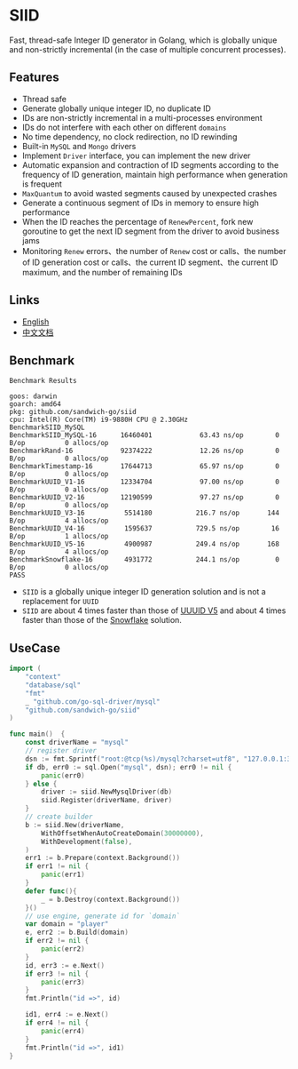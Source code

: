 # SIID
Fast, thread-safe Integer ID generator in Golang, which is globally unique and non-strictly incremental (in the case of multiple concurrent processes).

## Features
- Thread safe
- Generate globally unique integer ID, no duplicate ID
- IDs are non-strictly incremental in a multi-processes environment
- IDs do not interfere with each other on different `domains`
- No time dependency, no clock redirection, no ID rewinding
- Built-in `MySQL` and `Mongo` drivers
- Implement `Driver` interface, you can implement the new driver
- Automatic expansion and contraction of ID segments according to the frequency of ID generation, maintain high performance when generation is frequent
- `MaxQuantum` to avoid wasted segments caused by unexpected crashes
- Generate a continuous segment of IDs in memory to ensure high performance
- When the ID reaches the percentage of `RenewPercent`, fork new goroutine to get the next ID segment from the driver to avoid business jams
- Monitoring `Renew` errors、the number of `Renew` cost or calls、the number of ID generation cost or calls、the current ID segment、the current ID maximum, and the number of remaining IDs

## Links
* [English](https://github.com/sandwich-go/siid/blob/master/README.MD)
* [中文文档](https://github.com/sandwich-go/siid/blob/master/README_CN.MD)

## Benchmark
```shell
Benchmark Results

goos: darwin
goarch: amd64
pkg: github.com/sandwich-go/siid
cpu: Intel(R) Core(TM) i9-9880H CPU @ 2.30GHz
BenchmarkSIID_MySQL
BenchmarkSIID_MySQL-16    	16460401	        63.43 ns/op	       0 B/op	       0 allocs/op
BenchmarkRand-16          	92374222	        12.26 ns/op	       0 B/op	       0 allocs/op
BenchmarkTimestamp-16     	17644713	        65.97 ns/op	       0 B/op	       0 allocs/op
BenchmarkUUID_V1-16       	12334704	        97.00 ns/op	       0 B/op	       0 allocs/op
BenchmarkUUID_V2-16       	12190599	        97.27 ns/op	       0 B/op	       0 allocs/op
BenchmarkUUID_V3-16       	 5514180	       216.7 ns/op	     144 B/op	       4 allocs/op
BenchmarkUUID_V4-16       	 1595637	       729.5 ns/op	      16 B/op	       1 allocs/op
BenchmarkUUID_V5-16       	 4900987	       249.4 ns/op	     168 B/op	       4 allocs/op
BenchmarkSnowflake-16     	 4931772	       244.1 ns/op	       0 B/op	       0 allocs/op
PASS
```
- `SIID` is a globally unique integer ID generation solution and is not a replacement for `UUID`
- `SIID` are about 4 times faster than those of [UUUID V5](https://github.com/satori/go.uuid) and about 4 times faster than those of the [Snowflake](https://github.com/bwmarrin/snowflake) solution.

## UseCase
```go
import (
    "context"
    "database/sql"
    "fmt"
    _ "github.com/go-sql-driver/mysql"
    "github.com/sandwich-go/siid"
)

func main()  {
    const driverName = "mysql"
    // register driver
    dsn := fmt.Sprintf("root:@tcp(%s)/mysql?charset=utf8", "127.0.0.1:3306")
    if db, err0 := sql.Open("mysql", dsn); err0 != nil {
        panic(err0)
    } else {
        driver := siid.NewMysqlDriver(db)
        siid.Register(driverName, driver)	
    }   
    // create builder
    b := siid.New(driverName,
        WithOffsetWhenAutoCreateDomain(30000000),
        WithDevelopment(false),
    )
    err1 := b.Prepare(context.Background())
    if err1 != nil {
        panic(err1)	
    }
    defer func(){
        _ = b.Destroy(context.Background())
    }() 
    // use engine, generate id for `domain`
    var domain = "player"
    e, err2 := b.Build(domain)
    if err2 != nil {
        panic(err2)
    }
    id, err3 := e.Next()
    if err3 != nil {
        panic(err3)
    }
    fmt.Println("id =>", id)

    id1, err4 := e.Next()
    if err4 != nil {
        panic(err4)
    }
    fmt.Println("id =>", id1)
}
```